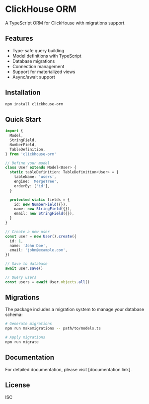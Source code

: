 # ClickHouse ORM

A TypeScript ORM for ClickHouse with migrations support.

## Features

- Type-safe query building
- Model definitions with TypeScript
- Database migrations
- Connection management
- Support for materialized views
- Async/await support

## Installation

```bash
npm install clickhouse-orm
```

## Quick Start

```typescript
import {
  Model,
  StringField,
  NumberField,
  TableDefinition,
} from 'clickhouse-orm'

// Define your model
class User extends Model<User> {
  static tableDefinition: TableDefinition<User> = {
    tableName: 'users',
    engine: 'MergeTree',
    orderBy: ['id'],
  }

  protected static fields = {
    id: new NumberField({}),
    name: new StringField({}),
    email: new StringField({}),
  }
}

// Create a new user
const user = new User().create({
  id: 1,
  name: 'John Doe',
  email: 'john@example.com',
})

// Save to database
await user.save()

// Query users
const users = await User.objects.all()
```

## Migrations

The package includes a migration system to manage your database schema:

```bash
# Generate migrations
npm run makemigrations -- path/to/models.ts

# Apply migrations
npm run migrate
```

## Documentation

For detailed documentation, please visit [documentation link].

## License

ISC
